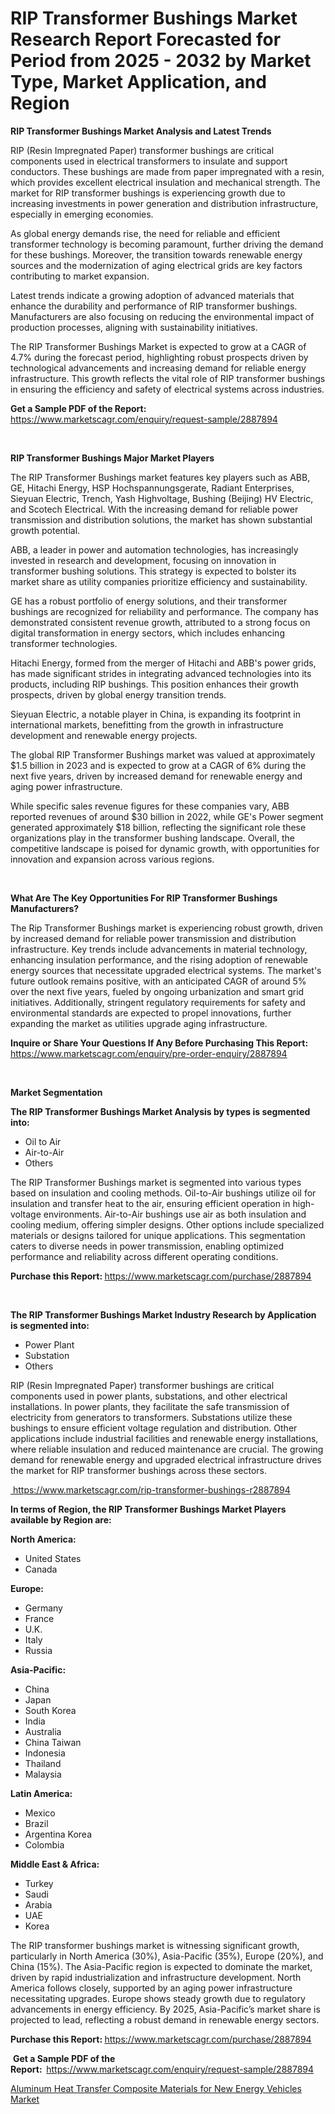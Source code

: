 <p><h1>RIP Transformer Bushings Market Research Report Forecasted for Period from 2025 -  2032 by Market Type, Market Application, and Region</h1></p><p><strong>RIP Transformer Bushings Market Analysis and Latest Trends</strong></p>
<p><p>RIP (Resin Impregnated Paper) transformer bushings are critical components used in electrical transformers to insulate and support conductors. These bushings are made from paper impregnated with a resin, which provides excellent electrical insulation and mechanical strength. The market for RIP transformer bushings is experiencing growth due to increasing investments in power generation and distribution infrastructure, especially in emerging economies. </p><p>As global energy demands rise, the need for reliable and efficient transformer technology is becoming paramount, further driving the demand for these bushings. Moreover, the transition towards renewable energy sources and the modernization of aging electrical grids are key factors contributing to market expansion. </p><p>Latest trends indicate a growing adoption of advanced materials that enhance the durability and performance of RIP transformer bushings. Manufacturers are also focusing on reducing the environmental impact of production processes, aligning with sustainability initiatives. </p><p>The RIP Transformer Bushings Market is expected to grow at a CAGR of 4.7% during the forecast period, highlighting robust prospects driven by technological advancements and increasing demand for reliable energy infrastructure. This growth reflects the vital role of RIP transformer bushings in ensuring the efficiency and safety of electrical systems across industries.</p></p>
<p><strong>Get a Sample PDF of the Report:&nbsp;</strong> <a href="https://www.marketscagr.com/enquiry/request-sample/2887894?utm_campaign=2097&utm_medium=2&utm_source=Github&utm_content=ia&utm_term=14032025&utm_id=rip-transformer-bushings">https://www.marketscagr.com/enquiry/request-sample/2887894</a></p>
<p>&nbsp;</p>
<p><strong>RIP Transformer Bushings Major Market Players</strong></p>
<p><p>The RIP Transformer Bushings market features key players such as ABB, GE, Hitachi Energy, HSP Hochspannungsgerate, Radiant Enterprises, Sieyuan Electric, Trench, Yash Highvoltage, Bushing (Beijing) HV Electric, and Scotech Electrical. With the increasing demand for reliable power transmission and distribution solutions, the market has shown substantial growth potential.</p><p>ABB, a leader in power and automation technologies, has increasingly invested in research and development, focusing on innovation in transformer bushing solutions. This strategy is expected to bolster its market share as utility companies prioritize efficiency and sustainability.</p><p>GE has a robust portfolio of energy solutions, and their transformer bushings are recognized for reliability and performance. The company has demonstrated consistent revenue growth, attributed to a strong focus on digital transformation in energy sectors, which includes enhancing transformer technologies.</p><p>Hitachi Energy, formed from the merger of Hitachi and ABB's power grids, has made significant strides in integrating advanced technologies into its products, including RIP bushings. This position enhances their growth prospects, driven by global energy transition trends.</p><p>Sieyuan Electric, a notable player in China, is expanding its footprint in international markets, benefitting from the growth in infrastructure development and renewable energy projects. </p><p>The global RIP Transformer Bushings market was valued at approximately $1.5 billion in 2023 and is expected to grow at a CAGR of 6% during the next five years, driven by increased demand for renewable energy and aging power infrastructure.</p><p>While specific sales revenue figures for these companies vary, ABB reported revenues of around $30 billion in 2022, while GE's Power segment generated approximately $18 billion, reflecting the significant role these organizations play in the transformer bushing landscape. Overall, the competitive landscape is poised for dynamic growth, with opportunities for innovation and expansion across various regions.</p></p>
<p>&nbsp;</p>
<p><strong>What Are The Key Opportunities For RIP Transformer Bushings Manufacturers?</strong></p>
<p><p>The Rip Transformer Bushings market is experiencing robust growth, driven by increased demand for reliable power transmission and distribution infrastructure. Key trends include advancements in material technology, enhancing insulation performance, and the rising adoption of renewable energy sources that necessitate upgraded electrical systems. The market's future outlook remains positive, with an anticipated CAGR of around 5% over the next five years, fueled by ongoing urbanization and smart grid initiatives. Additionally, stringent regulatory requirements for safety and environmental standards are expected to propel innovations, further expanding the market as utilities upgrade aging infrastructure.</p></p>
<p><strong>Inquire or Share Your Questions If Any Before Purchasing This Report:</strong> <a href="https://www.marketscagr.com/enquiry/pre-order-enquiry/2887894?utm_campaign=2097&utm_medium=2&utm_source=Github&utm_content=ia&utm_term=14032025&utm_id=rip-transformer-bushings">https://www.marketscagr.com/enquiry/pre-order-enquiry/2887894</a></p>
<p>&nbsp;</p>
<p><strong>Market Segmentation</strong></p>
<p><strong>The RIP Transformer Bushings Market Analysis by types is segmented into:</strong></p>
<p><ul><li>Oil to Air</li><li>Air-to-Air</li><li>Others</li></ul></p>
<p><p>The RIP Transformer Bushings market is segmented into various types based on insulation and cooling methods. Oil-to-Air bushings utilize oil for insulation and transfer heat to the air, ensuring efficient operation in high-voltage environments. Air-to-Air bushings use air as both insulation and cooling medium, offering simpler designs. Other options include specialized materials or designs tailored for unique applications. This segmentation caters to diverse needs in power transmission, enabling optimized performance and reliability across different operating conditions.</p></p>
<p><strong>Purchase this Report:&nbsp;</strong><a href="https://www.marketscagr.com/purchase/2887894?utm_campaign=2097&utm_medium=2&utm_source=Github&utm_content=ia&utm_term=14032025&utm_id=rip-transformer-bushings">https://www.marketscagr.com/purchase/2887894</a></p>
<p>&nbsp;</p>
<p><strong>The RIP Transformer Bushings Market Industry Research by Application is segmented into:</strong></p>
<p><ul><li>Power Plant</li><li>Substation</li><li>Others</li></ul></p>
<p><p>RIP (Resin Impregnated Paper) transformer bushings are critical components used in power plants, substations, and other electrical installations. In power plants, they facilitate the safe transmission of electricity from generators to transformers. Substations utilize these bushings to ensure efficient voltage regulation and distribution. Other applications include industrial facilities and renewable energy installations, where reliable insulation and reduced maintenance are crucial. The growing demand for renewable energy and upgraded electrical infrastructure drives the market for RIP transformer bushings across these sectors.</p></p>
<p><a href="https://www.marketscagr.com/rip-transformer-bushings-r2887894?utm_campaign=2097&utm_medium=2&utm_source=Github&utm_content=ia&utm_term=14032025&utm_id=rip-transformer-bushings">&nbsp;https://www.marketscagr.com/rip-transformer-bushings-r2887894</a></p>
<p><strong>In terms of Region, the RIP Transformer Bushings Market Players available by Region are:</strong></p>
<p>
    <p> <strong> North America: </strong>
        <ul>
            <li>United States</li>
            <li>Canada</li>
        </ul>
        </p> 
    <p> <strong> Europe: </strong>
        <ul>
            <li>Germany</li>
            <li>France</li>
            <li>U.K.</li>
            <li>Italy</li>
            <li>Russia</li>
        </ul>
        </p> 
    <p> <strong> Asia-Pacific: </strong>
        <ul>
            <li>China</li>
            <li>Japan</li>
            <li>South Korea</li>
            <li>India</li>
            <li>Australia</li>
            <li>China Taiwan</li>
            <li>Indonesia</li>
            <li>Thailand</li>
            <li>Malaysia</li>
        </ul>
        </p> 
    <p> <strong> Latin America: </strong>
        <ul>
            <li>Mexico</li>
            <li>Brazil</li>
            <li>Argentina Korea</li>
            <li>Colombia</li>
        </ul>
        </p> 
    <p> <strong> Middle East & Africa: </strong>
        <ul>
            <li>Turkey</li>
            <li>Saudi</li>
            <li>Arabia</li>
            <li>UAE</li>
            <li>Korea</li>
        </ul>
    </p>
    </p>
<p><p>The RIP transformer bushings market is witnessing significant growth, particularly in North America (30%), Asia-Pacific (35%), Europe (20%), and China (15%). The Asia-Pacific region is expected to dominate the market, driven by rapid industrialization and infrastructure development. North America follows closely, supported by an aging power infrastructure necessitating upgrades. Europe shows steady growth due to regulatory advancements in energy efficiency. By 2025, Asia-Pacific’s market share is projected to lead, reflecting a robust demand in renewable energy sectors.</p></p>
<p><strong>Purchase this Report: </strong><a href="https://www.marketscagr.com/purchase/2887894?utm_campaign=2097&utm_medium=2&utm_source=Github&utm_content=ia&utm_term=14032025&utm_id=rip-transformer-bushings">https://www.marketscagr.com/purchase/2887894</a></p>
<p>&nbsp;<strong>Get a Sample PDF of the Report:&nbsp;&nbsp;</strong><a href="https://www.marketscagr.com/enquiry/request-sample/2887894?utm_campaign=2097&utm_medium=2&utm_source=Github&utm_content=ia&utm_term=14032025&utm_id=rip-transformer-bushings">https://www.marketscagr.com/enquiry/request-sample/2887894</a></p>
<p><strong></strong></p>
<p><p><a href="https://github.com/FlorianWolf90/Market-Research-Report-List-1/blob/main/aluminum-heat-transfer-composite-materials-for-new-energy-vehicles-market.md?utm_campaign=2097&utm_medium=2&utm_source=Github&utm_content=ia&utm_term=14032025&utm_id=rip-transformer-bushings">Aluminum Heat Transfer Composite Materials for New Energy Vehicles Market</a></p></p>